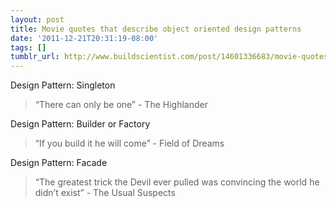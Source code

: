 ```yaml
---
layout: post
title: Movie quotes that describe object oriented design patterns
date: '2011-12-21T20:31:19-08:00'
tags: []
tumblr_url: http://www.buildscientist.com/post/14601336683/movie-quotes-that-describe-design-patterns
---
```


Design Pattern: Singleton
> “There can only be one” - The Highlander

Design Pattern: Builder or Factory
> “If you build it he will come” - Field of Dreams


Design Pattern: Facade
> “The greatest trick the Devil ever pulled was convincing the world he didn’t exist” - The Usual Suspects


